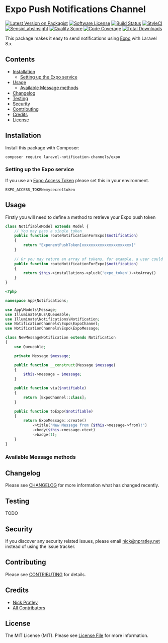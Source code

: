 # Expo Push Notifications Channel

[![Latest Version on Packagist](https://img.shields.io/packagist/v/laravel-notification-channels/expo.svg?style=flat-square)](https://packagist.org/packages/laravel-notification-channels/expo)
[![Software License](https://img.shields.io/badge/license-MIT-brightgreen.svg?style=flat-square)](LICENSE.md)
[![Build Status](https://img.shields.io/travis/laravel-notification-channels/expo/master.svg?style=flat-square)](https://travis-ci.org/laravel-notification-channels/expo)
[![StyleCI](https://styleci.io/repos/:style_ci_id/shield)](https://styleci.io/repos/:style_ci_id)
[![SensioLabsInsight](https://img.shields.io/sensiolabs/i/:sensio_labs_id.svg?style=flat-square)](https://insight.sensiolabs.com/projects/:sensio_labs_id)
[![Quality Score](https://img.shields.io/scrutinizer/g/laravel-notification-channels/expo.svg?style=flat-square)](https://scrutinizer-ci.com/g/laravel-notification-channels/expo)
[![Code Coverage](https://img.shields.io/scrutinizer/coverage/g/laravel-notification-channels/expo/master.svg?style=flat-square)](https://scrutinizer-ci.com/g/laravel-notification-channels/expo/?branch=master)
[![Total Downloads](https://img.shields.io/packagist/dt/laravel-notification-channels/expo.svg?style=flat-square)](https://packagist.org/packages/laravel-notification-channels/expo)

This package makes it easy to send notifications using [Expo](https://docs.expo.io/push-notifications/overview/) with Laravel 8.x

## Contents

- [Installation](#installation)
	- [Setting up the Expo service](#setting-up-the-Expo-service)
- [Usage](#usage)
	- [Available Message methods](#available-message-methods)
- [Changelog](#changelog)
- [Testing](#testing)
- [Security](#security)
- [Contributing](#contributing)
- [Credits](#credits)
- [License](#license)


## Installation

Install this package with Composer:

    composer require laravel-notification-channels/expo

### Setting up the Expo service

If you use an [Expo Access Token](https://docs.expo.io/push-notifications/sending-notifications/#additional-security) please set this in your environment.

    EXPO_ACCESS_TOKEN=mysecrettoken

## Usage
Firstly you will need to define a method to retrieve your Expo push token
````php
class NotifiableModel extends Model {
    // You may pass a single token
    public function routeNotificationForExpo($notification)
    {
        return "ExponentPushToken[xxxxxxxxxxxxxxxxxxxxxx]"
    }
    
    // Or you may return an array of tokens, for example, a user could have multiple devices.
    public function routeNotificationForExpo($notification)
    {
        return $this->installations->pluck('expo_token')->toArray()
    }
}
````


````php
<?php

namespace App\Notifications;

use App\Models\Message;
use Illuminate\Bus\Queueable;
use Illuminate\Notifications\Notification;
use NotificationChannels\Expo\ExpoChannel;
use NotificationChannels\Expo\ExpoMessage;

class NewMessageNotification extends Notification
{
    use Queueable;

    private Message $message;

    public function __construct(Message $message)
    {
        $this->message = $message;
    }

    public function via($notifiable)
    {
        return [ExpoChannel::class];
    }

    public function toExpo($notifiable)
    {
        return ExpoMessage::create()
            ->title("New Message from {$this->message->from}!")
            ->body($this->message->text)
            ->badge(1);
    }
}
````

### Available Message methods



## Changelog

Please see [CHANGELOG](CHANGELOG.md) for more information what has changed recently.

## Testing

TODO

## Security

If you discover any security related issues, please email nick@npratley.net instead of using the issue tracker.

## Contributing

Please see [CONTRIBUTING](CONTRIBUTING.md) for details.

## Credits

- [Nick Pratley](https://github.com/nicko170)
- [All Contributors](../../contributors)

## License

The MIT License (MIT). Please see [License File](LICENSE.md) for more information.
